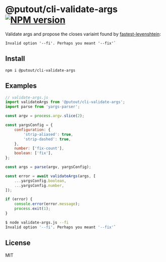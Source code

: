 # @putout/cli-validate-args [![NPM version][NPMIMGURL]][NPMURL]

[NPMIMGURL]: https://img.shields.io/npm/v/@putout/cli-validate-args.svg?style=flat&longCache=true
[NPMURL]: https://npmjs.org/package/@putout/cli-validate-args"npm"

Validate args and propose the closes variaint found by [fastest-levenshtein](https://www.npmjs.com/package/fastest-levenshtein):

```
Invalid option '--fi'. Perhaps you meant '--fix'`
```

## Install

```
npm i @putout/cli-validate-args
```

## Examples

```js
// validate-args.js
import validateArgs from '@putout/cli-validate-args';
import parse from 'yargs-parser';

const argv = process.argv.slice(2);

const yargsConfig = {
    configuration: {
        'strip-aliased': true,
        'strip-dashed': true,
    },
    number: ['fix-count'],
    boolean: ['fix'],
};

const args = parse(argv, yargsConfig);

const error = await validateArgs(args, [
    ...yargsConfig.boolean,
    ...yargsConfig.number,
]);

if (error) {
    console.error(error.message);
    process.exit(1);
}
```

```sh
$ node validate-args.js --fi
Invalid option '--fi'. Perhaps you meant '--fix'`
```

## License

MIT
